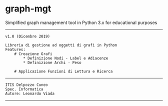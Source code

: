 # graph-mgt
Simplified graph management tool in Python 3.x for educational purposes

---------------------------------------------
	v1.0 (Dicembre 2019)

	Libreria di gestione ad oggetti di grafi in Python
	Features:
		# Creazione Grafi
			* Definizione Nodi - Label e Adiacenze
			* Definizione Archi - Peso

		# Applicazione Funzioni di Lettura e Ricerca 
	
---------------------------------------------
	ITIS Delpozzo Cuneo
	Spec. Informatica
	Autore: Leonardo Viada
---------------------------------------------
